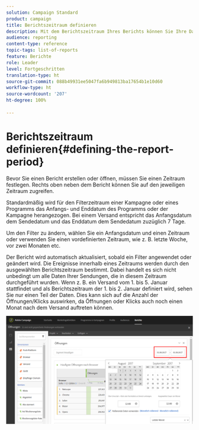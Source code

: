 ```yaml
---
solution: Campaign Standard
product: campaign
title: Berichtszeitraum definieren
description: Mit dem Berichtszeitraum Ihres Berichts können Sie Ihre Daten entsprechend dem ausgewählten Zeitraum filtern.
audience: reporting
content-type: reference
topic-tags: list-of-reports
feature: Berichte
role: Leader
level: Fortgeschritten
translation-type: ht
source-git-commit: 088b49931ee5047fa6b949813ba17654b1e10d60
workflow-type: ht
source-wordcount: '207'
ht-degree: 100%

---
```



# Berichtszeitraum definieren{#defining-the-report-period}

Bevor Sie einen Bericht erstellen oder öffnen, müssen Sie einen Zeitraum festlegen. Rechts oben neben dem Bericht können Sie auf den jeweiligen Zeitraum zugreifen.

Standardmäßig wird für den Filterzeitraum einer Kampagne oder eines Programms das Anfangs- und Enddatum des Programms oder der Kampagne herangezogen. Bei einem Versand entspricht das Anfangsdatum dem Sendedatum und das Enddatum dem Sendedatum zuzüglich 7 Tage.

Um den Filter zu ändern, wählen Sie ein Anfangsdatum und einen Zeitraum oder verwenden Sie einen vordefinierten Zeitraum, wie z. B. letzte Woche, vor zwei Monaten etc.

Der Bericht wird automatisch aktualisiert, sobald ein Filter angewendet oder geändert wird. Die Ereignisse innerhalb eines Zeitraums werden durch den ausgewählten Berichtszeitraum bestimmt. Dabei handelt es sich nicht unbedingt um alle Daten Ihrer Sendungen, die in diesem Zeitraum durchgeführt wurden. Wenn z. B. ein Versand vom 1. bis 5. Januar stattfindet und als Berichtszeitraum der 1. bis 2. Januar definiert wird, sehen Sie nur einen Teil der Daten. Dies kann sich auf die Anzahl der Öffnungen/Klicks auswirken, da Öffnungen oder Klicks auch noch einen Monat nach dem Versand auftreten können.

![](assets/campaign_reports_5.png)
